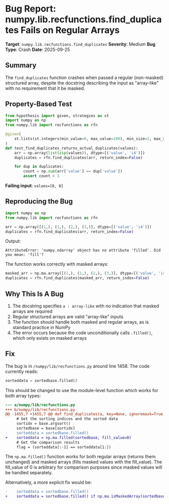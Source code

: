# Bug Report: numpy.lib.recfunctions.find_duplicates Fails on Regular Arrays

**Target**: `numpy.lib.recfunctions.find_duplicates`
**Severity**: Medium
**Bug Type**: Crash
**Date**: 2025-09-25

## Summary

The `find_duplicates` function crashes when passed a regular (non-masked) structured array, despite the docstring describing the input as "array-like" with no requirement that it be masked.

## Property-Based Test

```python
from hypothesis import given, strategies as st
import numpy as np
from numpy.lib import recfunctions as rfn

@given(
    st.lists(st.integers(min_value=0, max_value=100), min_size=2, max_size=20)
)
def test_find_duplicates_returns_actual_duplicates(values):
    arr = np.array(list(zip(values)), dtype=[('value', 'i4')])
    duplicates = rfn.find_duplicates(arr, return_index=False)

    for dup in duplicates:
        count = np.sum(arr['value'] == dup['value'])
        assert count > 1
```

**Failing input**: `values=[0, 0]`

## Reproducing the Bug

```python
import numpy as np
from numpy.lib import recfunctions as rfn

arr = np.array([(1,), (1,), (2,), (3,)], dtype=[('value', 'i4')])
duplicates = rfn.find_duplicates(arr, return_index=False)
```

Output:
```
AttributeError: 'numpy.ndarray' object has no attribute 'filled'. Did you mean: 'fill'?
```

The function works correctly with masked arrays:
```python
masked_arr = np.ma.array([(1,), (1,), (2,), (3,)], dtype=[('value', 'i4')])
duplicates = rfn.find_duplicates(masked_arr, return_index=False)
```

## Why This Is A Bug

1. The docstring specifies `a : array-like` with no indication that masked arrays are required
2. Regular structured arrays are valid "array-like" inputs
3. The function should handle both masked and regular arrays, as is standard practice in NumPy
4. The error occurs because the code unconditionally calls `.filled()`, which only exists on masked arrays

## Fix

The bug is in `/numpy/lib/recfunctions.py` around line 1458. The code currently reads:

```python
sorteddata = sortedbase.filled()
```

This should be changed to use the module-level function which works for both array types:

```diff
--- a/numpy/lib/recfunctions.py
+++ b/numpy/lib/recfunctions.py
@@ -1455,7 +1455,7 @@ def find_duplicates(a, key=None, ignoremask=True, return_index=False):
     # Get the sorting indices and the sorted data
     sortidx = base.argsort()
     sortedbase = base[sortidx]
-    sorteddata = sortedbase.filled()
+    sorteddata = np.ma.filled(sortedbase, fill_value=0)
     # Get the comparison results
     flag = (sorteddata[:-1] == sorteddata[1:])
```

The `np.ma.filled()` function works for both regular arrays (returns them unchanged) and masked arrays (fills masked values with the fill_value). The fill_value of 0 is arbitrary for comparison purposes since masked values will be handled separately.

Alternatively, a more explicit fix would be:

```diff
-    sorteddata = sortedbase.filled()
+    sorteddata = sortedbase.filled() if np.ma.isMaskedArray(sortedbase) else sortedbase
```